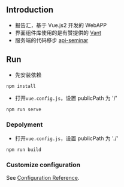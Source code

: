 ## Introduction
- 报告汇，基于 Vue.js2 开发的 WebAPP
- 界面组件库使用的是有赞提供的 [Vant](https://vant-contrib.gitee.io/vant/#/zh-CN/)
- 服务端的代码移步 [api-seminar](https://github.com/hfut-xyc/api-seminar)

## Run
- 先安装依赖
```
npm install
```
- 打开`vue.config.js`，设置 publicPath 为 '/'
```
npm run serve
```

### Depolyment
- 打开`vue.config.js`，设置 publicPath 为 './'
```
npm run build
```

### Customize configuration
See [Configuration Reference](https://cli.vuejs.org/config/).

